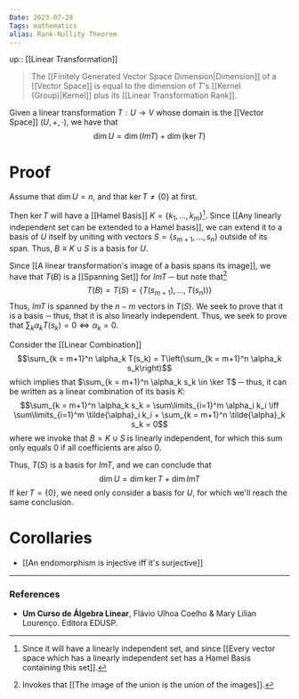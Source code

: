 ```yaml
---
Date: 2023-07-28
Tags: mathematics
alias: Rank-Nullity Theorem
---
```

up:: [[Linear Transformation]]

> The [[Finitely Generated Vector Space Dimension|Dimension]] of a [[Vector Space]] is equal to the dimension of $T$'s [[Kernel (Group)|Kernel]] plus its [[Linear Transformation Rank]].

Given a linear transformation $T: U \to V$ whose domain is the [[Vector Space]] $(U, +, \cdot)$, we have that 
$$\dim U = \dim (Im T) + \dim(\ker T)$$
# Proof
Assume that $\dim U = n$, and that $\ker T \neq \{0\}$ at first. 

Then $\ker T$ will have a [[Hamel Basis]] $K = \{k_1, \dots, k_m\}$[^1]. 
Since [[Any linearly independent set can be extended to a Hamel basis]], we can extend it to a basis of $U$ itself by uniting with vectors $S = \{s_{m+1}, \dots, s_n\}$ outside of its span.
Thus, $B \equiv K \cup S$ is a basis for $U$.

Since [[A linear transformation's image of a basis spans its image]], we have that $T(B)$ is a [[Spanning Set]] for $Im T$ ─ but note that[^2]
$$T(B) = T(S) = \{T(s_{m+1}), \dots, T(s_n))\}$$
Thus, $Im T$ is spanned by the $n - m$ vectors in $T(S)$. We seek to prove that it is a basis ─ thus, that it is also linearly independent. Thus, we seek to prove that $\sum_k \alpha_k T(s_k) = 0 \iff \alpha_k = 0$.

Consider the [[Linear Combination]]
$$\sum_{k = m+1}^n \alpha_k T(s_k) = T\left(\sum_{k = m+1}^n \alpha_k s_k\right)$$
which implies that $\sum_{k = m+1}^n \alpha_k s_k \in \ker T$ ─ thus, it can be written as a linear combination of its basis $K$:
$$\sum_{k = m+1}^n \alpha_k s_k = \sum\limits_{i=1}^m \alpha_i k_i \iff \sum\limits_{i=1}^m \tilde{\alpha}_i k_i + \sum_{k = m+1}^n \tilde{\alpha}_k s_k = 0$$
where we invoke that $B = K \cup S$ is linearly independent, for which this sum only equals $0$ if all coefficients are also $0$. 

Thus, $T(S)$ is a basis for $Im T$, and we can conclude that
$$\dim U = \dim \ker T + \dim Im T$$
If $\ker T = \{0\}$, we need only consider a basis for $U$, for which we'll reach the same conclusion.

# Corollaries
- [[An endomorphism is injective iff it's surjective]]

---
### References
- **Um Curso de Álgebra Linear**, Flávio Ulhoa Coelho & Mary Lilian Lourenço. Editora EDUSP.

[^1]: Since it will have a linearly independent set, and since [[Every vector space which has a linearly independent set has a Hamel Basis containing this set]].
[^2]: Invokes that [[The image of the union is the union of the images]].
